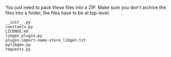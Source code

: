 You just need to pack these files into a ZIP. Make sure you don't archive the files into a folder, the files have to be  at top-level.
```
__init__.py
constants.py
LICENSE.md
libgen_plugin.py
plugin-import-name-store_libgen.txt
pylibgen.py
requests.py
```
